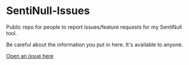 # SentiNull-Issues
Public repo for people to report issues/feature requests for my SentiNull tool.

Be careful about the information you put in here. It's available to anyone.

[Open an issue here](https://github.com/alex-flnx/SentiNull-Issues/issues/new/choose)
